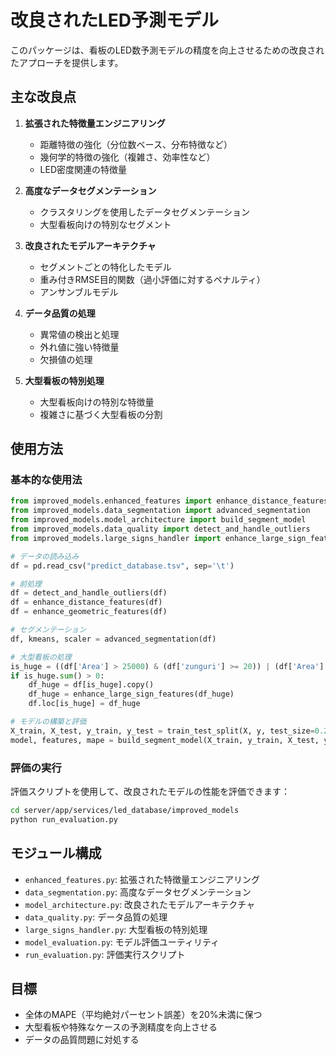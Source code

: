 # 改良されたLED予測モデル

このパッケージは、看板のLED数予測モデルの精度を向上させるための改良されたアプローチを提供します。

## 主な改良点

1. **拡張された特徴量エンジニアリング**
   - 距離特徴の強化（分位数ベース、分布特徴など）
   - 幾何学的特徴の強化（複雑さ、効率性など）
   - LED密度関連の特徴量

2. **高度なデータセグメンテーション**
   - クラスタリングを使用したデータセグメンテーション
   - 大型看板向けの特別なセグメント

3. **改良されたモデルアーキテクチャ**
   - セグメントごとの特化したモデル
   - 重み付きRMSE目的関数（過小評価に対するペナルティ）
   - アンサンブルモデル

4. **データ品質の処理**
   - 異常値の検出と処理
   - 外れ値に強い特徴量
   - 欠損値の処理

5. **大型看板の特別処理**
   - 大型看板向けの特別な特徴量
   - 複雑さに基づく大型看板の分割

## 使用方法

### 基本的な使用法

```python
from improved_models.enhanced_features import enhance_distance_features, enhance_geometric_features
from improved_models.data_segmentation import advanced_segmentation
from improved_models.model_architecture import build_segment_model
from improved_models.data_quality import detect_and_handle_outliers
from improved_models.large_signs_handler import enhance_large_sign_features

# データの読み込み
df = pd.read_csv("predict_database.tsv", sep='\t')

# 前処理
df = detect_and_handle_outliers(df)
df = enhance_distance_features(df)
df = enhance_geometric_features(df)

# セグメンテーション
df, kmeans, scaler = advanced_segmentation(df)

# 大型看板の処理
is_huge = ((df['Area'] > 25000) & (df['zunguri'] >= 20)) | (df['Area'] > 50000)
if is_huge.sum() > 0:
    df_huge = df[is_huge].copy()
    df_huge = enhance_large_sign_features(df_huge)
    df.loc[is_huge] = df_huge

# モデルの構築と評価
X_train, X_test, y_train, y_test = train_test_split(X, y, test_size=0.2)
model, features, mape = build_segment_model(X_train, y_train, X_test, y_test, "overall")
```

### 評価の実行

評価スクリプトを使用して、改良されたモデルの性能を評価できます：

```bash
cd server/app/services/led_database/improved_models
python run_evaluation.py
```

## モジュール構成

- `enhanced_features.py`: 拡張された特徴量エンジニアリング
- `data_segmentation.py`: 高度なデータセグメンテーション
- `model_architecture.py`: 改良されたモデルアーキテクチャ
- `data_quality.py`: データ品質の処理
- `large_signs_handler.py`: 大型看板の特別処理
- `model_evaluation.py`: モデル評価ユーティリティ
- `run_evaluation.py`: 評価実行スクリプト

## 目標

- 全体のMAPE（平均絶対パーセント誤差）を20%未満に保つ
- 大型看板や特殊なケースの予測精度を向上させる
- データの品質問題に対処する
